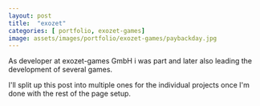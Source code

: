 ```yaml
---
layout: post
title:  "exozet"
categories: [ portfolio, exozet-games]
image: assets/images/portfolio/exozet-games/paybackday.jpg
---
```

As developer at exozet-games GmbH i was part and later also leading the development of several games.

I'll split up this post into multiple ones for the individual projects once I'm done with the rest of the page setup.

   